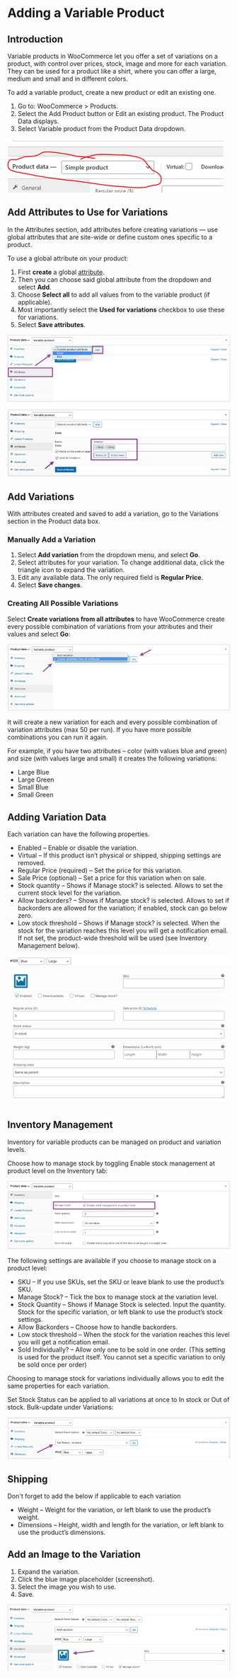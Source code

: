 # Adding a Variable Product

## Introduction

Variable products in WooCommerce let you offer a set of variations on a product, with control over prices, stock, image and more for each variation. They can be used for a product like a shirt, where you can offer a large, medium and small and in different colors.

To add a variable product, create a new product or edit an existing one.

1. Go to: WooCommerce > Products.
2. Select the Add Product button or Edit an existing product. The Product Data displays.
3. Select Variable product from the Product Data dropdown.

![variable](./img/producttype.png)

## Add Attributes to Use for Variations

In the Attributes section, add attributes before creating variations — use global attributes that are site-wide or define custom ones specific to a product.

To use a global attribute on your product:

1. First **create** a global [attribute](../ecommerce/attributes).
2. Then you can choose said global attribute from the dropdown and select **Add**.
3. Choose **Select all** to add all values from to the variable product (if applicable).
4. Most importantly select the **Used for variations** checkbox to use these for variations.
5. Select **Save attributes**.

![variable](./img/addatts11.png)

![variable](./img/addatts12.png)

## Add Variations

With attributes created and saved to add a variation, go to the Variations section in the Product data box.

### Manually Add a Variation

1. Select **Add variation** from the dropdown menu, and select **Go**.
2. Select attributes for your variation. To change additional data, click the triangle icon to expand the variation.
3. Edit any available data. The only required field is **Regular Price**.
4. Select **Save changes**.

### Creating All Possible Variations

Select **Create variations from all attributes** to have WooCommerce create every possible combination of variations from your attributes and their values and select **Go**:

![variable](./img/createall1.png)

It will create a new variation for each and every possible combination of variation attributes (max 50 per run). If you have more possible combinations you can run it again.

For example, if you have two attributes – color (with values blue and green) and size (with values large and small) it creates the following variations:

- Large Blue
- Large Green
- Small Blue
- Small Green

## Adding Variation Data

Each variation can have the following properties.

- Enabled – Enable or disable the variation.
- Virtual – If this product isn’t physical or shipped, shipping settings are removed.
- Regular Price (required) – Set the price for this variation.
- Sale Price (optional) – Set a price for this variation when on sale.
- Stock quantity – Shows if Manage stock? is selected. Allows to set the current stock level for the variation.
- Allow backorders? – Shows if Manage stock? is selected. Allows to set if backorders are allowed for the variation; if enabled, stock can go below zero.
- Low stock threshold – Shows if Manage stock? is selected. When the stock for the variation reaches this level you will get a notification email. If not set, the product-wide threshold will be used (see Inventory Management below).

![variable](./img/variable1.png)

## Inventory Management

Inventory for variable products can be managed on product and variation levels.

Сhoose how to manage stock by toggling Enable stock management at product level on the Inventory tab:

![variable](./img/inventory21.png)

The following settings are available if you choose to manage stock on a product level:

- SKU – If you use SKUs, set the SKU or leave blank to use the product’s SKU.
- Manage Stock? – Tick the box to manage stock at the variation level.
- Stock Quantity – Shows if Manage Stock is selected. Input the quantity. Stock for the specific variation, or left blank to use the product’s stock settings.
- Allow Backorders – Choose how to handle backorders.
- Low stock threshold – When the stock for the variation reaches this level you will get a notification email.
- Sold Individually? – Allow only one to be sold in one order. (This setting is used for the product itself. You cannot set a specific variation to only be sold once per order)

Choosing to manage stock for variations individually allows you to edit the same properties for each variation.

Set Stock Status can be applied to all variations at once to In stock or Out of stock. Bulk-update under Variations:

![variable](./img/bulkset.png)

## Shipping

Don't forget to add the below if applicable to each variation

- Weight – Weight for the variation, or left blank to use the product’s weight.
- Dimensions – Height, width and length for the variation, or left blank to use the product’s dimensions.

## Add an Image to the Variation

1. Expand the variation.
2. Click the blue image placeholder (screenshot).
3. Select the image you wish to use.
4. Save.

![variable](./img/imagevari.png)